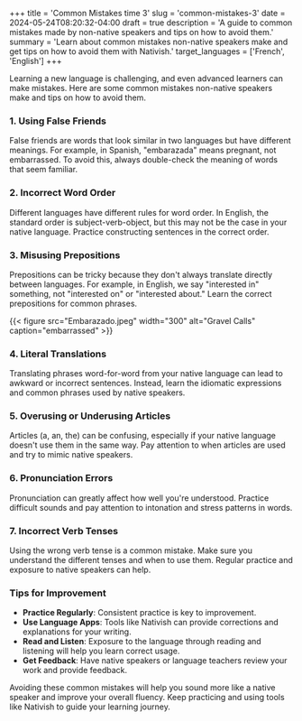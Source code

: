 
+++
title = 'Common Mistakes time 3'
slug = 'common-mistakes-3'
date = 2024-05-24T08:20:32-04:00
draft = true
description = 'A guide to common mistakes made by non-native speakers and tips on how to avoid them.'
summary = 'Learn about common mistakes non-native speakers make and get tips on how to avoid them with Nativish.'
target_languages = ['French', 'English']
+++

Learning a new language is challenging, and even advanced learners can make mistakes. Here are some common mistakes non-native speakers make and tips on how to avoid them.

### 1. Using False Friends
False friends are words that look similar in two languages but have different meanings. For example, in Spanish, "embarazada" means pregnant, not embarrassed. To avoid this, always double-check the meaning of words that seem familiar.

### 2. Incorrect Word Order
Different languages have different rules for word order. In English, the standard order is subject-verb-object, but this may not be the case in your native language. Practice constructing sentences in the correct order.

### 3. Misusing Prepositions
Prepositions can be tricky because they don't always translate directly between languages. For example, in English, we say "interested in" something, not "interested on" or "interested about." Learn the correct prepositions for common phrases.

{{< figure src="Embarazado.jpeg" width="300" alt="Gravel Calls" caption="embarrassed" >}}


### 4. Literal Translations
Translating phrases word-for-word from your native language can lead to awkward or incorrect sentences. Instead, learn the idiomatic expressions and common phrases used by native speakers.

### 5. Overusing or Underusing Articles
Articles (a, an, the) can be confusing, especially if your native language doesn't use them in the same way. Pay attention to when articles are used and try to mimic native speakers.

### 6. Pronunciation Errors
Pronunciation can greatly affect how well you're understood. Practice difficult sounds and pay attention to intonation and stress patterns in words.

### 7. Incorrect Verb Tenses
Using the wrong verb tense is a common mistake. Make sure you understand the different tenses and when to use them. Regular practice and exposure to native speakers can help.

### Tips for Improvement
- **Practice Regularly**: Consistent practice is key to improvement.
- **Use Language Apps**: Tools like Nativish can provide corrections and explanations for your writing.
- **Read and Listen**: Exposure to the language through reading and listening will help you learn correct usage.
- **Get Feedback**: Have native speakers or language teachers review your work and provide feedback.

Avoiding these common mistakes will help you sound more like a native speaker and improve your overall fluency. Keep practicing and using tools like Nativish to guide your learning journey.
